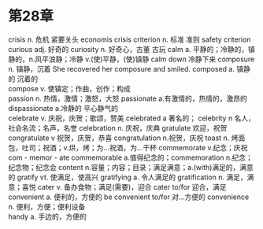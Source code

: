 # 第28章

crisis n. 危机 紧要关头   economis crisis
criterion n. 标准 准则 safety criterion  
curious adj. 好奇的
curiosity n. 好奇心，古董 古玩
calm a. 平静的；冷静的，镇静的，n.风平浪静；冷静 v.(使)平静，(使)镇静 calm down 冷静下来
composure n. 镇静，沉着  She recovered her composure and smiled.
composed a. 镇静的 沉着的  
compose v. 使镇定；作曲，创作；构成  
passion n. 热情，激情；激怒，大怒
passionate a.有激情的，热情的，激昂的
dispassionate a.冷静的 平心静气的  
celebrate v. 庆祝，庆贺；歌颂，赞美
celebrated a 著名的；
celebrity n 名人，社会名流；名声，名誉
celebration n. 庆祝，庆典
gratulate 欢迎，祝贺
congratulate v 祝贺，庆贺，恭喜
congratulation n.祝贺，庆祝
toast n. 烤面包，吐司；祝酒；v.烘，烤；为...祝酒，为...干杯
commemorate v.纪念；庆祝 com - memor - ate
commemorable a.值得纪念的；commemoration n.纪念；纪念物；纪念会
content n.容量；内容；目录；满足满意；a.(with)满足的，满意的
gratify vt. 使满足，使高兴
gratifying a. 令人满足的
gratification n. 满足，满意；喜悦
cater v. 备办食物；满足(需要)，迎合 cater to/for 迎合，满足
convenient a. 便利的，方便的  be convenient to/for 对...方便的
convenience n. 便利，方便；便利设备  
handy a. 手边的，方便的